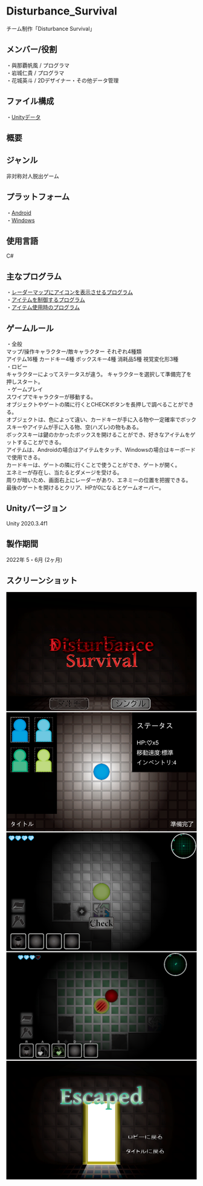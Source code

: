 # Disturbance_Survival
チーム制作「Disturbance Survival」

## メンバー/役割
・與那覇帆風 / プログラマ  
・岩城仁貴 / プログラマ  
・花城英斗 / 2Dデザイナー・その他データ管理  

## ファイル構成
・[Unityデータ](https://github.com/itc-c21026/Disturbance_Survival/tree/main/Disturbance%20Suvival)

## 概要

## ジャンル
非対称対人脱出ゲーム

## プラットフォーム
・[Android](https://github.com/itc-c21026/Disturbance_Survival/blob/main/Disturbance%20Suvival/DIsturbance_Survival.apk)  
・[Windows](https://github.com/itc-c21026/Disturbance_Survival/blob/main/Disturbance%20Suvival/Disturbance_Survival_Windows.zip)

## 使用言語
C#

## 主なプログラム
・[レーダーマップにアイコンを表示させるプログラム](https://github.com/itc-c21026/Disturbance_Survival/blob/main/Disturbance%20Suvival/Assets/Scripts/Icon.cs)  
・[アイテムを制御するプログラム](https://github.com/itc-c21026/Disturbance_Survival/blob/main/Disturbance%20Suvival/Assets/Scripts/GetItem.cs)  
・[アイテム使用時のプログラム](https://github.com/itc-c21026/Disturbance_Survival/blob/main/Disturbance%20Suvival/Assets/Scripts/ItemUse.cs)

## ゲームルール  
・全般  
マップ/操作キャラクター/敵キャラクター それぞれ4種類  
アイテム16種 カードキー4種 ボックスキー4種 消耗品5種 視覚変化形3種  
・ロビー  
キャラクターによってステータスが違う。
キャラクターを選択して準備完了を押しスタート。  
・ゲームプレイ  
スワイプでキャラクターが移動する。  
オブジェクトやゲートの隣に行くとCHECKボタンを長押しで調べることができる。  
オブジェクトは、色によって違い、カードキーが手に入る物や一定確率でボックスキーやアイテムが手に入る物、空(ハズレ)の物もある。  
ボックスキーは鍵のかかったボックスを開けることができ、好きなアイテムをゲットすることができる。  
アイテムは、Androidの場合はアイテムをタッチ、Windowsの場合はキーボードで使用できる。  
カードキーは、ゲートの隣に行くことで使うことができ、ゲートが開く。  
エネミーが存在し、当たるとダメージを受ける。  
周りが暗いため、画面右上にレーダーがあり、エネミーの位置を把握できる。  
最後のゲートを開けるとクリア、HPが0になるとゲームオーバー。  

## Unityバージョン
Unity 2020.3.4f1

## 製作期間
2022年 5・6月 (2ヶ月)

## スクリーンショット
![ScreenShot1](https://github.com/itc-c21026/Disturbance_Survival/blob/main/ScreenShot/Title.png)
![ScreenShot2](https://github.com/itc-c21026/Disturbance_Survival/blob/main/ScreenShot/Lobby.png)
![ScreenShot3](https://github.com/itc-c21026/Disturbance_Survival/blob/main/ScreenShot/GamePlay.png)
![ScreenShot4](https://github.com/itc-c21026/Disturbance_Survival/blob/main/ScreenShot/GamePlayWindows.png)
![ScreenShot5](https://github.com/itc-c21026/Disturbance_Survival/blob/main/ScreenShot/WinResult.png)
